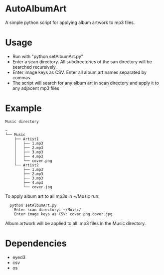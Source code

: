 # AutoAlbumArt

A simple python script for applying album artwork to mp3 files.

# Usage
- Run with "python setAlbumArt.py"
- Enter a scan directory. All subdirectories of the san directory will be searched recursively.
- Enter image keys as CSV. Enter all album art names separated by commas. 
- The script will search for any album art in scan directory and apply it to any adjacent mp3 files

# Example
```
Music directory 

~
└── Music
    ├── Artist1
    │   ├── 1.mp3
    │   ├── 2.mp3
    │   ├── 3.mp3
    │   ├── 4.mp3
    │   └── cover.png
    └── Artist2
        ├── 1.mp3
        ├── 2.mp3
        ├── 3.mp3
        ├── 4.mp3
        └── cover.jpg
```
To apply album art to all mp3s in ~/Music run:
```
  python setAlbumArt.py
    Enter scan directory: ~/Muisc/
    Enter image keys as CSV: cover.png,cover.jpg
```
Album artwork will be applied to all .mp3 files in the Music directory.

# Dependencies  
- eyed3
- csv
- os
  
 
